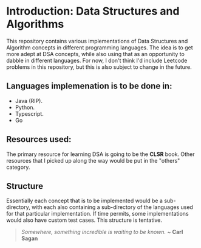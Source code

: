 # Introduction: Data Structures and Algorithms
This repository contains various implementations of Data Structures and Algorithm concepts in different programming languages.
The idea is to get more adept at DSA concepts, while also using that as an opportunity to dabble in different languages.
For now, I don't think I'd include Leetcode problems in this repository, but this is also subject to change in the future.

## Languages implemenation is to be done in:
+ Java (RIP).
+ Python.
+ Typescript.
+ Go

## Resources used:
The primary resource for learning DSA is going to be the **CLSR** book. Other resources that I picked up along the way would be
put in the "others" category.

## Structure
Essentially each concept that is to be implemented would be a sub-directory, with each also containing a sub-directory of the languages
used for that particular implementation. If time permits, some implementations would also have custom test cases. This structure is tentative.

> _Somewhere, something incredible is waiting to be known._ ~ **Carl Sagan**
